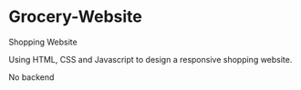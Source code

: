 # Grocery-Website
Shopping Website

Using HTML, CSS and Javascript to design a responsive shopping website.

No backend
